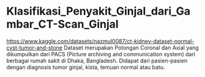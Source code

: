 # Klasifikasi_Penyakit_Ginjal_dari_Gambar_CT-Scan_Ginjal
https://www.kaggle.com/datasets/nazmul0087/ct-kidney-dataset-normal-cyst-tumor-and-stone Dataset merupakan Potongan Coronal dan Axial yang dikumpulkan dari PACS (Picture archiving and communication system) dari berbagai rumah sakit di Dhaka, Bangladesh. Didapat dari pasien-pasien dengan diagnosis tumor ginjal, kista, temuan normal atau batu.
